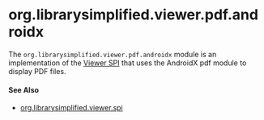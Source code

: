 org.librarysimplified.viewer.pdf.androidx
===

The `org.librarysimplified.viewer.pdf.androidx` module is an implementation
of the [Viewer SPI](../simplified-viewer-spi/README.md) that uses 
the AndroidX pdf module to display PDF files.

#### See Also

* [org.librarysimplified.viewer.spi](../simplified-viewer-spi/README.md)
